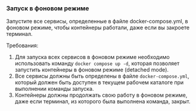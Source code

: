 
### Запуск в фоновом режиме

Запустите все сервисы, определенные в файле docker-compose.yml, в фоновом режиме, чтобы контейнеры работали, даже если вы закроете терминал.

Требования:
1. Для запуска всех сервисов в фоновом режиме необходимо использовать команду `docker compose up -d`, которая позволяет запустить контейнеры в фоновом режиме (detached mode). 
2. Все сервисы должны быть определены в файле `docker-compose.yml`, который должен быть доступен в текущем рабочем каталоге при выполнении команды запуска. 
3. Контейнеры должны продолжать свою работу в фоновом режиме, даже если терминал, из которого была выполнена команда, закрыт.